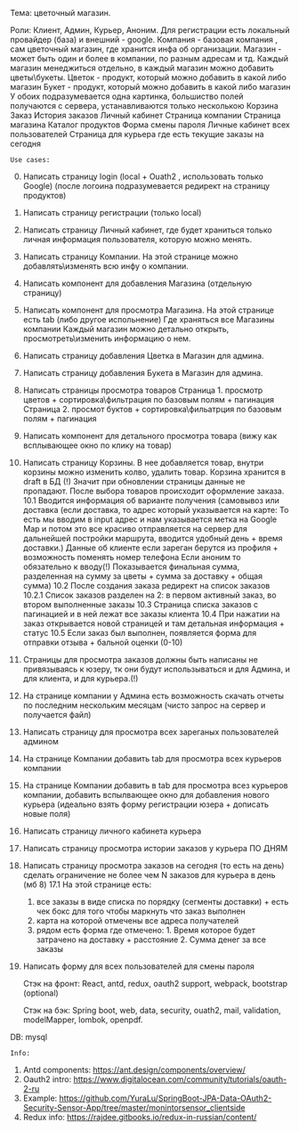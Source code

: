 Тема: цветочный магазин.

Роли: Клиент, Админ, Курьер, Аноним.
Для регистрации есть локальный провайдер (база) и внешний - google.
Компания - базовая компания , сам цветочный магазин, где хранится инфа об организации.
Магазин - может быть один и более в компании, по разным адресам и тд. Каждый магазин менеджиться отдельно, в каждый магазин можно добавить цветы\букеты.
Цветок - продукт, который можно добавить в какой либо магазин
Букет - продукт, который можно добавить в какой либо магазин
	У обоих подразумевается одна картинка, большиство полей получаются с сервера, устанавливаются только несколькою
Корзина
Заказ
История заказов
Личный кабинет
Страница компании
Страница магазина
Каталог продуктов
Форма смены пароля
Личные кабинет всех пользователей
Страница для курьера где есть текущие заказы на сегодня



	Use cases:
0. Написать страницу login (local  + Ouath2 , использовать только Google) (после логоина подразумевается редирект на страницу продуктов)
1. Написать страницу регистрации (только local)
2. Написать страницу Личный кабинет, где будет храниться только личная информация пользователя, которую можно менять.
3. Написать страницу Компании. На этой странице можно добавлять\изменять всю инфу о компании.
4. Написать компонент для добавления Магазина (отдельную страницу)
5. Написать компонент для просмотра Магазина. 
	На этой странице есть tab (либо другое испольнение) Где храняться все Магазины компании
	Каждый магазин можно детально открыть, просмотреть\изменить информацию о нем.
6. Написать страницу добавления Цветка в Магазин для админа.
7. Написать страницу добавления Букета в Магазин для админа.
8. Написать страницы просмотра товаров 
	Страница 1. просмотр цветов + сортировка\фильтрация по базовым полям + пагинация
	Страница 2. просмот буктов + сортировка\фильатрция по базовым полям + пагинация
9. Написать компонент для детального просмотра товара (вижу как всплывающее окно по клику на товар)
10. Написать страницу Корзины. В нее добавляется товар, внутри корзины можно изменить колво, удалить товар.
	Корзина хранится в draft в БД (!) Значит при обновлении страницы данные не пропадают.
	После выбора товаров происходит оформление заказа.
10.1	Вводится информация об варианте получения (самовывоз или доставка 
	(если доставка,
		 то адрес который указывается на карте: То есть мы вводим в input адрес и нам указывается метка на Google Map 
		 и потом это все красиво отправляется на сервер для дальнейшей постройки маршрута,
		 вводится удобный день + время доставки.)
	Данные об клиенте если зареган берутся из профиля + возможность поменять номер телефона
	Если аноним то обязательно к вводу(!)
	Показывается финальная сумма, разделенная на сумму за цветы + сумма за доставку + общая сумма)
10.2 После создания заказа редирект на список заказов
10.2.1 Список заказов разделен на 2: в первом активный заказ, во втором выполненные заказы
10.3 Страница списка заказов с пагинацией и в ней лежат все заказы клиента
10.4 При нажатии на заказ открывается новой страницей и там детальная информация + статус
10.5 Если заказ был выполнен, появляется форма для отправки отзыва + бальной оценки (0-10)
11. Страницы для просмотра заказов должны быть написаны не привязываясь к юзеру, тк они будут использываться и для Админа,
	и для клиента, и для курьера.(!)
12. На странице компании у Админа есть возможность скачать отчеты по последним нескольким месяцам (чисто запрос на сервер и получается файл)
13. Написать страницу для просмотра всех зареганых пользователей админом
14. На странице Компании добавить tab для просмотра всех курьеров компании
15. На странице Компании добавить в tab для просмотра всез курьеров компании,
	добавить вспылвающее окно для добавления нового курьера (идеально взять форму регистрации юзера + дописать новые поля)
15. Написать страницу личного кабинета курьера
16. Написать страницу просмотра истории заказов у курьера ПО ДНЯМ
17. Написать страницу просмотра заказов на сегодня (то есть на день) сделать ограничение не более чем N заказов для курьера в день (мб 8)
17.1 На этой странице есть:
	1. все заказы в виде списка по порядку (сегменты доставки)  + есть чек бокс для того чтобы маркнуть что заказ выполнен
	2. карта на которой отмечены все адреса получателей
	3. рядом есть форма где отмечено:  1. Время которое будет затрачено на доставку + расстояние
					   2. Сумма денег за все заказы
18. Написать форму для всех пользователей для смены пароля	
				





	Стэк на фронт: 
React, antd, redux, oauth2 support, webpack, bootstrap (optional)

	Стэк на бэк:
Spring boot, web, data, security, ouath2, mail, validation, modelMapper, lombok, openpdf.

DB: mysql


	Info: 
1. Antd components: https://ant.design/components/overview/
2. Oauth2 intro:    https://www.digitalocean.com/community/tutorials/oauth-2-ru
3. Example: 	 https://github.com/YuraLu/SpringBoot-JPA-Data-OAuth2-Security-Sensor-App/tree/master/monintorsensor_clientside
4. Redux info:	 https://rajdee.gitbooks.io/redux-in-russian/content/
